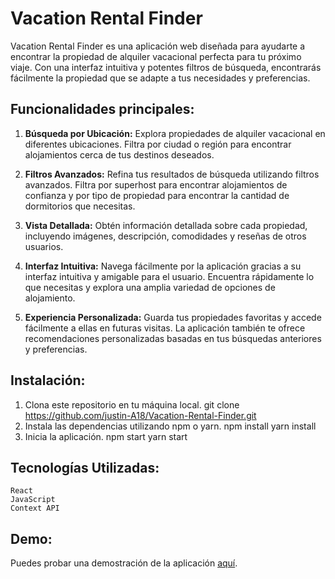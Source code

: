 # Vacation Rental Finder

Vacation Rental Finder es una aplicación web diseñada para ayudarte a encontrar la propiedad de alquiler vacacional perfecta para tu próximo viaje. Con una interfaz intuitiva y potentes filtros de búsqueda, encontrarás fácilmente la propiedad que se adapte a tus necesidades y preferencias.

## Funcionalidades principales:

1. **Búsqueda por Ubicación:** Explora propiedades de alquiler vacacional en diferentes ubicaciones. Filtra por ciudad o región para encontrar alojamientos cerca de tus destinos deseados.

2. **Filtros Avanzados:** Refina tus resultados de búsqueda utilizando filtros avanzados. Filtra por superhost para encontrar alojamientos de confianza y por tipo de propiedad para encontrar la cantidad de dormitorios que necesitas.

3. **Vista Detallada:** Obtén información detallada sobre cada propiedad, incluyendo imágenes, descripción, comodidades y reseñas de otros usuarios.

4. **Interfaz Intuitiva:** Navega fácilmente por la aplicación gracias a su interfaz intuitiva y amigable para el usuario. Encuentra rápidamente lo que necesitas y explora una amplia variedad de opciones de alojamiento.

5. **Experiencia Personalizada:** Guarda tus propiedades favoritas y accede fácilmente a ellas en futuras visitas. La aplicación también te ofrece recomendaciones personalizadas basadas en tus búsquedas anteriores y preferencias.

## Instalación:

1. Clona este repositorio en tu máquina local.
   git clone https://github.com/justin-A18/Vacation-Rental-Finder.git
2. Instala las dependencias utilizando npm o yarn.
   npm install
   yarn install
3. Inicia la aplicación.
   npm start
   yarn start

## Tecnologías Utilizadas:

    React
    JavaScript
    Context API

## Demo:

Puedes probar una demostración de la aplicación [aquí](https://vacation-rental-finder.netlify.app/).
